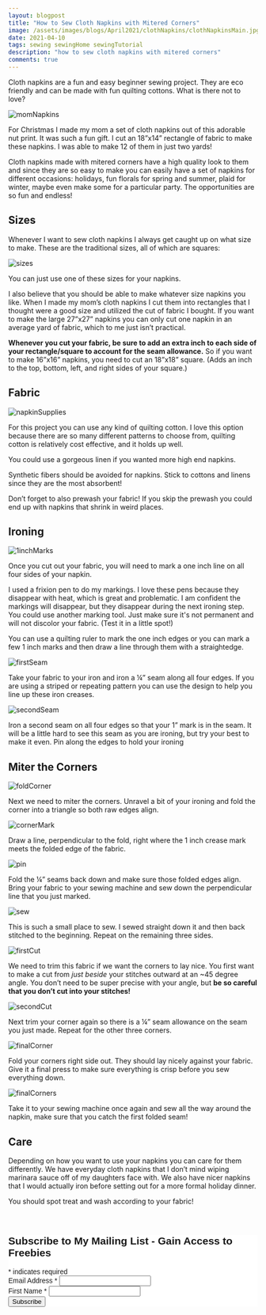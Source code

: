```yaml
---
layout: blogpost
title: "How to Sew Cloth Napkins with Mitered Corners"
image: /assets/images/blogs/April2021/clothNapkins/clothNapkinsMain.jpg
date: 2021-04-10
tags: sewing sewingHome sewingTutorial
description: "how to sew cloth napkins with mitered corners"
comments: true
---
```

Cloth napkins are a fun and easy beginner sewing project. They are eco friendly and can be made with fun quilting cottons. What is there not to love?

![momNapkins](/assets/images/blogs/April2021/clothNapkins/momNapkins.jpg)

For Christmas I made my mom a set of cloth napkins out of this adorable nut print. It was such a fun gift. I cut an 18”x14” rectangle of fabric to make these napkins. I was able to make 12 of them in just two yards! 

Cloth napkins made with mitered corners have a high quality look to them and since they are so easy to make you can easily have a set of napkins for different occasions: holidays, fun florals for spring and summer, plaid for winter, maybe even make some for a particular party. The opportunities are so fun and endless!

## Sizes

Whenever I want to sew cloth napkins I always get caught up on what size to make. These are the traditional sizes, all of which are squares:

![sizes](/assets/images/blogs/April2021/clothNapkins/sizes.jpg)

You can just use one of these sizes for your napkins. 

I also believe that you should be able to make whatever size napkins you like. When I made my mom’s cloth napkins I cut them into rectangles that I thought were a good size and utilized the cut of fabric I bought. If you want to make the large 27”x27” napkins you can only cut one napkin in an average yard of fabric, which to me just isn’t practical.

**Whenever you cut your fabric, be sure to add an extra inch to each side of your rectangle/square to account for the seam allowance.** So if you want to make 16”x16” napkins, you need to cut an 18”x18” square. (Adds an inch to the top, bottom, left, and right sides of your square.)

## Fabric

![napkinSupplies](/assets/images/blogs/April2021/clothNapkins/napkinSupplies.jpg)

For this project you can use any kind of quilting cotton. I love this option because there are so many different patterns to choose from, quilting cotton is relatively cost effective, and it holds up well.

You could use a gorgeous linen if you wanted more high end napkins. 

Synthetic fibers should be avoided for napkins. Stick to cottons and linens since they are the most absorbent! 

Don’t forget to also prewash your fabric! If you skip the prewash you could end up with napkins that shrink in weird places.

## Ironing

![1inchMarks](/assets/images/blogs/April2021/clothNapkins/1inchMarks.jpg)

Once you cut out your fabric, you will need to mark a one inch line on all four sides of your napkin. 

I used a frixion pen to do my markings. I love these pens because they disappear with heat, which is great and problematic. I am confident the markings will disappear, but they disappear during the next ironing step. You could use another marking tool. Just make sure it's not permanent and will not discolor your fabric. (Test it in a little spot!)

You can use a quilting ruler to mark the one inch edges or you can mark a few 1 inch marks and then draw a line through them with a straightedge.

![firstSeam](/assets/images/blogs/April2021/clothNapkins/firstSeam.jpg)

Take your fabric to your iron and iron a ¼” seam along all four edges. If you are using a striped or repeating pattern you can use the design to help you line up these iron creases.

![secondSeam](/assets/images/blogs/April2021/clothNapkins/secondSeam.jpg)

Iron a second seam on all four edges so that your 1” mark is in the seam. It will be a little hard to see this seam as you are ironing, but try your best to make it even. Pin along the edges to hold your ironing

## Miter the Corners

![foldCorner](/assets/images/blogs/April2021/clothNapkins/foldCorner.jpg)

Next we need to miter the corners. Unravel a bit of your ironing and fold the corner into a triangle so both raw edges align. 

![cornerMark](/assets/images/blogs/April2021/clothNapkins/cornerMark.jpg)

Draw a line, perpendicular to the fold, right where the 1 inch crease mark meets the folded edge of the fabric.

![pin](/assets/images/blogs/April2021/clothNapkins/pin.jpg) 

Fold the ¼” seams back down and make sure those folded edges align. Bring your fabric to your sewing machine and sew down the perpendicular line that you just marked.

![sew](/assets/images/blogs/April2021/clothNapkins/sew.jpg)

This is such a small place to sew. I sewed straight down it and then back stitched to the beginning. Repeat on the remaining three sides.

![firstCut](/assets/images/blogs/April2021/clothNapkins/firstCut.jpg)

We need to trim this fabric if we want the corners to lay nice. You first want to make a cut from *just beside* your stitches outward at an ~45 degree angle. You don’t need to be super precise with your angle, but **be so careful that you don’t cut into your stitches!** 

![secondCut](/assets/images/blogs/April2021/clothNapkins/secondCut.jpg)

Next trim your corner again so there is a ¼” seam allowance on the seam you just made. Repeat for the other three corners.

![finalCorner](/assets/images/blogs/April2021/clothNapkins/finalCorner.jpg)

Fold your corners right side out. They should lay nicely against your fabric. Give it a final press to make sure everything is crisp before you sew everything down.

![finalCorners](/assets/images/blogs/April2021/clothNapkins/finalCorners.jpg)

Take it to your sewing machine once again and sew all the way around the napkin, make sure that you catch the first folded seam! 

## Care

Depending on how you want to use your napkins you can care for them differently. We have everyday cloth napkins that I don’t mind wiping marinara sauce off of my daughters face with. We also have nicer napkins that I would actually iron before setting out for a more formal holiday dinner.

You should spot treat and wash according to your fabric! 

<br>

<!-- Begin Mailchimp Signup Form -->
<link href="//cdn-images.mailchimp.com/embedcode/classic-10_7.css" rel="stylesheet" type="text/css">
<style type="text/css">
    #mc_embed_signup{background:#fff; clear:left; font:14px Helvetica,Arial,sans-serif; }
    /* Add your own Mailchimp form style overrides in your site stylesheet or in this style block.
       We recommend moving this block and the preceding CSS link to the HEAD of your HTML file. */
</style>
<div id="mc_embed_signup">
<form action="https://Joyberrystudios.us1.list-manage.com/subscribe/post?u=eca5a397f2fb0d58dcb66315c&amp;id=99d28d5b5c" method="post" id="mc-embedded-subscribe-form" name="mc-embedded-subscribe-form" class="validate" target="_blank" novalidate>
    <div id="mc_embed_signup_scroll">
    <h2>Subscribe to My Mailing List - Gain Access to Freebies</h2>
<div class="indicates-required"><span class="asterisk">*</span> indicates required</div>
<div class="mc-field-group">
    <label for="mce-EMAIL">Email Address  <span class="asterisk">*</span>
</label>
    <input type="email" value="" name="EMAIL" class="required email" id="mce-EMAIL">
</div>
<div class="mc-field-group">
    <label for="mce-FNAME">First Name  <span class="asterisk">*</span>
</label>
    <input type="text" value="" name="FNAME" class="required" id="mce-FNAME">
</div>
    <div id="mce-responses" class="clear">
        <div class="response" id="mce-error-response" style="display:none"></div>
        <div class="response" id="mce-success-response" style="display:none"></div>
    </div>    <!-- real people should not fill this in and expect good things - do not remove this or risk form bot signups-->
    <div style="position: absolute; left: -5000px;" aria-hidden="true"><input type="text" name="b_eca5a397f2fb0d58dcb66315c_99d28d5b5c" tabindex="-1" value=""></div>
    <div class="clear"><input type="submit" value="Subscribe" name="subscribe" id="mc-embedded-subscribe" class="button"></div>
    </div>
</form>
</div>
<script type='text/javascript' src='//s3.amazonaws.com/downloads.mailchimp.com/js/mc-validate.js'></script><script type='text/javascript'>(function($) {window.fnames = new Array(); window.ftypes = new Array();fnames[0]='EMAIL';ftypes[0]='email';fnames[1]='FNAME';ftypes[1]='text';fnames[2]='LNAME';ftypes[2]='text';fnames[3]='ADDRESS';ftypes[3]='address';fnames[4]='PHONE';ftypes[4]='phone';fnames[5]='BIRTHDAY';ftypes[5]='birthday';fnames[6]='OPTIN';ftypes[6]='text';}(jQuery));var $mcj = jQuery.noConflict(true);</script>
<!--End mc_embed_signup-->

<br>
<br>
